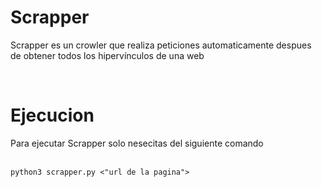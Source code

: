<h1>Scrapper</h1>
<p>Scrapper es un crowler que realiza peticiones automaticamente despues </br> de obtener 
todos los hipervínculos de una web</p>
</br>
<h1>Ejecucion</h1>
Para ejecutar Scrapper solo nesecitas del siguiente comando
</br>
</br>

```
python3 scrapper.py <"url de la pagina">
```
